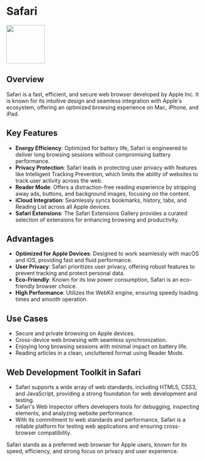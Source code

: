 # Safari

<img src="https://upload.wikimedia.org/wikipedia/commons/thumb/5/52/Safari_browser_logo.svg/2057px-Safari_browser_logo.svg.png" height="100">

## Overview

Safari is a fast, efficient, and secure web browser developed by Apple Inc. It is known for its intuitive design and seamless integration with Apple's ecosystem, offering an optimized browsing experience on Mac, iPhone, and iPad.

## Key Features

- **Energy Efficiency**: Optimized for battery life, Safari is engineered to deliver long browsing sessions without compromising battery performance.
- **Privacy Protection**: Safari leads in protecting user privacy with features like Intelligent Tracking Prevention, which limits the ability of websites to track user activity across the web.
- **Reader Mode**: Offers a distraction-free reading experience by stripping away ads, buttons, and background images, focusing on the content.
- **iCloud Integration**: Seamlessly syncs bookmarks, history, tabs, and Reading List across all Apple devices.
- **Safari Extensions**: The Safari Extensions Gallery provides a curated selection of extensions for enhancing browsing and productivity.

## Advantages

- **Optimized for Apple Devices**: Designed to work seamlessly with macOS and iOS, providing fast and fluid performance.
- **User Privacy**: Safari prioritizes user privacy, offering robust features to prevent tracking and protect personal data.
- **Eco-Friendly**: Known for its low power consumption, Safari is an eco-friendly browser choice.
- **High Performance**: Utilizes the WebKit engine, ensuring speedy loading times and smooth operation.

## Use Cases

- Secure and private browsing on Apple devices.
- Cross-device web browsing with seamless synchronization.
- Enjoying long browsing sessions with minimal impact on battery life.
- Reading articles in a clean, uncluttered format using Reader Mode.

## Web Development Toolkit in Safari

- Safari supports a wide array of web standards, including HTML5, CSS3, and JavaScript, providing a strong foundation for web development and testing.
- Safari's Web Inspector offers developers tools for debugging, inspecting elements, and analyzing website performance.
- With its commitment to web standards and performance, Safari is a reliable platform for testing web applications and ensuring cross-browser compatibility.

Safari stands as a preferred web browser for Apple users, known for its speed, efficiency, and strong focus on privacy and user experience.

